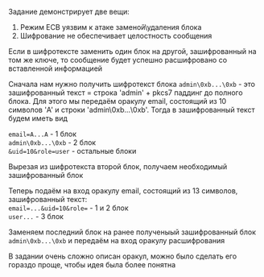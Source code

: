 Задание демонстрирует две вещи:  

1. Режим ECB уязвим к атаке заменой\удаления блока
2. Шифрование не обеспечивает целостность сообщения



Если в шифротексте заменить один блок на другой, зашифрованный на том же ключе, то сообщение будет успешно расшифровано со вставленной информацией  


  
Сначала нам нужно получить шифротекст блока `admin\0xb...\0xb` - это зашифрованный текст = строка 'admin' + pkcs7 паддинг до полного блока.
Для этого мы передаём оракулу email, состоящий из 10 символов 'A' и строки 'admin\0xb...\0xb'. Тогда в зашифрованный текст будем иметь вид

`email=A...A` - 1 блок  
`admin\0xb...\0xb` - 2 блок   
`&uid=10&role=user` - остальные блоки  

Вырезая из шифротекста второй блок, получаем необходимый зашифрованный блок


Теперь подаём на вход оракулу email, состоящий из 13 символов, зашифрованный текст:  
`email=...&uid=10&role=` - 1 и 2 блок   
`user...` - 3 блок    

Заменяем последний блок на ранее полученыый зашифрованный блок `admin\0xb...\0xb` и передаём на вход оракулу расшифрования


В задании очень сложно описан оракул, можно было сделать его гораздо проще, чтобы идея была более понятна 
